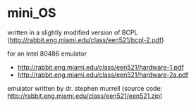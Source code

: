 # mini_OS

written in a slightly modified version of BCPL
(http://rabbit.eng.miami.edu/class/een521/bcpl-2.pdf)

for an intel 80486 emulator
+ http://rabbit.eng.miami.edu/class/een521/hardware-1.pdf
+ http://rabbit.eng.miami.edu/class/een521/hardware-2a.pdf

emulator written by dr. stephen murrell
(source code: http://rabbit.eng.miami.edu/class/een521/een521.zip)
